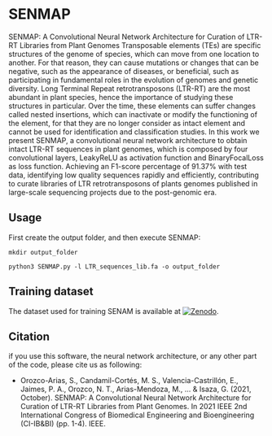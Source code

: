 # SENMAP
SENMAP: A Convolutional Neural Network Architecture for Curation of LTR-RT Libraries from Plant Genomes
Transposable elements (TEs) are specific structures of the genome of species, which can move from one location to another. For that reason, they can cause mutations or changes that can be negative, such as the appearance of diseases, or beneficial, such as participating in fundamental roles in the evolution of genomes and  genetic diversity. Long Terminal Repeat retrotransposons (LTR-RT) are the most abundant in plant species, hence the importance of studying these structures in particular. Over the time, these elements can suffer changes called nested insertions, which can inactivate or modify the functioning of the element, for that they are no longer consider as intact element and cannot be used for identification and classification studies. In this work we present SENMAP, a convolutional neural network architecture to obtain intact LTR-RT sequences in plant genomes, which is composed by four convolutional layers, LeakyReLU as activation function and  BinaryFocalLoss as loss function. Achieving an F1-score percentage of 91.37% with test data, identifying low quality sequences rapidly and efficiently, contributing to curate libraries of LTR retrotransposons of plants genomes published in large-scale sequencing projects due to the post-genomic era. 

## Usage
First create the output folder, and then execute SENMAP:

```
mkdir output_folder
```

```
python3 SENMAP.py -l LTR_sequences_lib.fa -o output_folder
```

## Training dataset
The dataset used for training SENAM is available at [![Zenodo](https://zenodo.org/badge/DOI/10.5281/zenodo.11243249.svg)](https://doi.org/10.5281/zenodo.11243249).


## Citation
if you use this software, the neural network architecture, or any other part of the code, please cite us as following:

* Orozco-Arias, S., Candamil-Cortés, M. S., Valencia-Castrillón, E., Jaimes, P. A., Orozco, N. T., Arias-Mendoza, M., ... & Isaza, G. (2021, October). SENMAP: A Convolutional Neural Network Architecture for Curation of LTR-RT Libraries from Plant Genomes. In 2021 IEEE 2nd International Congress of Biomedical Engineering and Bioengineering (CI-IB&BI) (pp. 1-4). IEEE.

